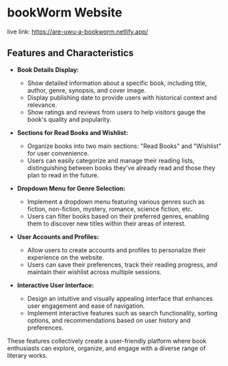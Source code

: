 # bookWorm Website

live link: https://are-uwu-a-bookworm.netlify.app/

## Features and Characteristics

- **Book Details Display:**

  - Show detailed information about a specific book, including title, author, genre, synopsis, and cover image.
  - Display publishing date to provide users with historical context and relevance.
  - Show ratings and reviews from users to help visitors gauge the book's quality and popularity.

- **Sections for Read Books and Wishlist:**

  - Organize books into two main sections: "Read Books" and "Wishlist" for user convenience.
  - Users can easily categorize and manage their reading lists, distinguishing between books they've already read and those they plan to read in the future.

- **Dropdown Menu for Genre Selection:**

  - Implement a dropdown menu featuring various genres such as fiction, non-fiction, mystery, romance, science fiction, etc.
  - Users can filter books based on their preferred genres, enabling them to discover new titles within their areas of interest.

- **User Accounts and Profiles:**

  - Allow users to create accounts and profiles to personalize their experience on the website.
  - Users can save their preferences, track their reading progress, and maintain their wishlist across multiple sessions.

- **Interactive User Interface:**
  - Design an intuitive and visually appealing interface that enhances user engagement and ease of navigation.
  - Implement interactive features such as search functionality, sorting options, and recommendations based on user history and preferences.

These features collectively create a user-friendly platform where book enthusiasts can explore, organize, and engage with a diverse range of literary works.
